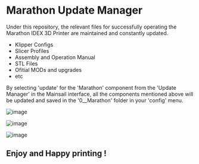 # Marathon Update Manager


Under this repository, the relevant files for successfully operating the Marathon IDEX 3D Printer are maintained and constantly updated.

- Klipper Configs
- Slicer Profiles
- Assembly and Operation Manual
- STL Files
- Ofitial MODs and upgrades
- etc

By selecting 'update' for the 'Marathon' component from the 'Update Manager' in the Mainsail interface, all the components mentioned above will be updated and saved in the '0__Marathon' folder in your 'config' menu. 


![image](https://github.com/FORMBOT/Marathon_UpdateManager/assets/73830817/dd922d1c-4549-48f6-a067-cbfa4e0b25e2)

![image](https://github.com/FORMBOT/Marathon_UpdateManager/assets/73830817/9529fba3-bc34-4b25-b13b-42f3acf13e36)


![image](https://github.com/FORMBOT/Marathon_UpdateManager/assets/73830817/1f5c65ee-3295-4c14-8233-b90a66a1f21d)


## Enjoy and Happy printing !


